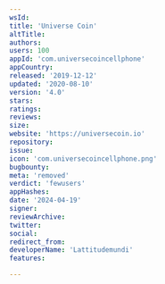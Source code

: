 ```yaml
---
wsId: 
title: 'Universe Coin'
altTitle: 
authors: 
users: 100
appId: 'com.universecoincellphone'
appCountry: 
released: '2019-12-12'
updated: '2020-08-10'
version: '4.0'
stars: 
ratings: 
reviews: 
size: 
website: 'https://universecoin.io'
repository: 
issue: 
icon: 'com.universecoincellphone.png'
bugbounty: 
meta: 'removed'
verdict: 'fewusers'
appHashes: 
date: '2024-04-19'
signer: 
reviewArchive: 
twitter: 
social: 
redirect_from: 
developerName: 'Lattitudemundi'
features: 

---
```


